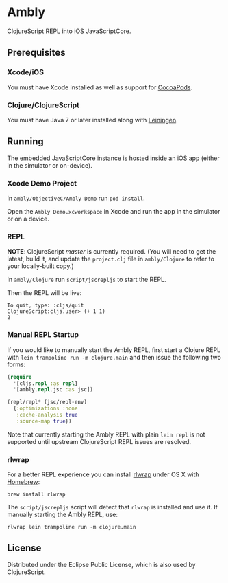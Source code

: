 # Ambly

ClojureScript REPL into iOS JavaScriptCore.

## Prerequisites

### Xcode/iOS

You must have Xcode installed as well as support for [CocoaPods](http://cocoapods.org).

### Clojure/ClojureScript

You must have Java 7 or later installed along with [Leiningen](http://leiningen.org).

## Running

The embedded JavaScriptCore instance is hosted inside an iOS app (either in the simulator or on-device).

### Xcode Demo Project

In `ambly/ObjectiveC/Ambly Demo` run `pod install`.

Open the `Ambly Demo.xcworkspace` in Xcode and run the app in the simulator or on a device.

### REPL

**NOTE**: ClojureScript _master_ is currently required. (You will need to get the latest, build it, and update the `project.clj` file in `ambly/Clojure` to refer to your locally-built copy.)

In `ambly/Clojure` run `script/jscrepljs` to start the REPL.

Then the REPL will be live:
```
To quit, type: :cljs/quit
ClojureScript:cljs.user> (+ 1 1)
2
```

### Manual REPL Startup

If you would like to manually start the Ambly REPL, first start a Clojure REPL with `lein trampoline run -m clojure.main` and then issue the following two forms:

```clojure
(require
  '[cljs.repl :as repl]
  '[ambly.repl.jsc :as jsc])
```

```clojure
(repl/repl* (jsc/repl-env)
  {:optimizations :none
   :cache-analysis true
   :source-map true})
```

Note that currently starting the Ambly REPL with plain `lein repl` is not supported until upstream ClojureScript REPL issues are resolved.

### rlwrap

For a better REPL experience you can install
[rlwrap](http://utopia.knoware.nl/~hlub/uck/rlwrap/) under OS X with
[Homebrew](http://brew.sh/):

```
brew install rlwrap
```

The `script/jscrepljs` script will detect that `rlwrap` is installed and use it. If manually starting the Ambly REPL, use:

```
rlwrap lein trampoline run -m clojure.main
```

## License

Distributed under the Eclipse Public License, which is also used by ClojureScript.
